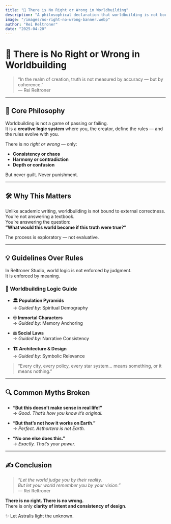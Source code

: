 ```yaml
---
title: "📜 There is No Right or Wrong in Worldbuilding"
description: "A philosophical declaration that worldbuilding is not bound by correctness, but by clarity of intent and internal coherence. In the universe of Reltroner Studio, creation is governed by meaning—not conformity."
image: "/images/no-right-no-wrong-banner.webp"
author: "Rei Reltroner"
date: "2025-04-20"
---
```


# 📜 There is No Right or Wrong in Worldbuilding

> “In the realm of creation, truth is not measured by accuracy — but by coherence.”  
> — Rei Reltroner

---

## 🧠 Core Philosophy

Worldbuilding is not a game of passing or failing.  
It is a **creative logic system** where you, the creator, define the rules — and the rules evolve with you.

There is no *right or wrong* — only:
- **Consistency or chaos**
- **Harmony or contradiction**
- **Depth or confusion**

But never guilt. Never punishment.

---

## 🛠️ Why This Matters

Unlike academic writing, worldbuilding is not bound to external correctness.  
You’re not answering a textbook.  
You’re answering the question:  
**“What would this world become if this truth were true?”**

The process is exploratory — not evaluative.

---

## 💡 Guidelines Over Rules

In Reltroner Studio, world logic is not enforced by judgment.  
It is enforced by meaning.

### 🧭 Worldbuilding Logic Guide

- **🏛️ Population Pyramids**  
  → *Guided by:* Spiritual Demography

- **♾️ Immortal Characters**  
  → *Guided by:* Memory Anchoring

- **⚖️ Social Laws**  
  → *Guided by:* Narrative Consistency

- **🏗️ Architecture & Design**  
  → *Guided by:* Symbolic Relevance

> “Every city, every policy, every star system... means something, or it means nothing.”

---

## 🔍 Common Myths Broken

- **“But this doesn’t make sense in real life!”**  
  → *Good. That’s how you know it’s original.*

- **“But that’s not how it works on Earth.”**  
  → *Perfect. Asthortera is not Earth.*

- **“No one else does this.”**  
  → *Exactly. That’s your power.*

---

## ✍️ Conclusion

> _“Let the world judge you by their reality.  
> But let your world remember you by your vision.”_  
> — Rei Reltroner

**There is no right. There is no wrong.**  
There is only **clarity of intent and consistency of design.**

✨ Let Astralis light the unknown.
